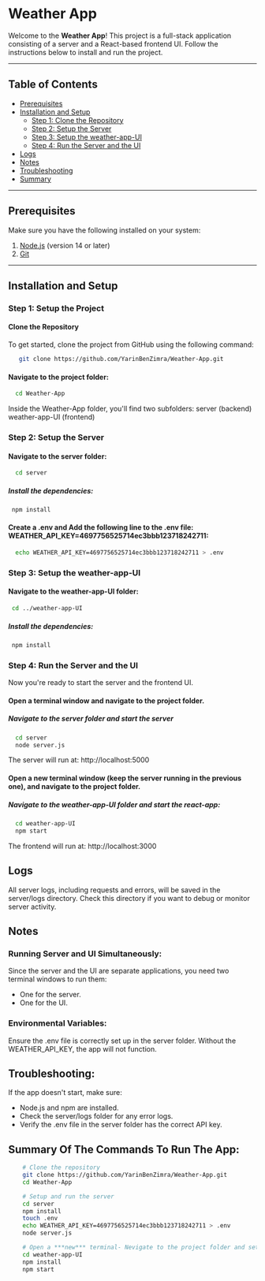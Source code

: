 # Weather App

Welcome to the **Weather App**! This project is a full-stack application consisting of a server and a React-based frontend UI. Follow the instructions below to install and run the project.

---

## Table of Contents

- [Prerequisites](#prerequisites)
- [Installation and Setup](#installation-and-setup)
  - [Step 1: Clone the Repository](#step-1-setup-the-project)
  - [Step 2: Setup the Server](#step-2-setup-the-server)
  - [Step 3: Setup the weather-app-UI](#step-3-setup-the-weather-app-UI)
  - [Step 4: Run the Server and the UI](#step-4-run-the-server-and-the-ui)
- [Logs](#logs)
- [Notes](#notes)
- [Troubleshooting](#troubleshooting)
- [Summary](#Summary-Of-The-Commands-To-Run-The-App)

---

## Prerequisites

Make sure you have the following installed on your system:

1. [Node.js](https://nodejs.org/) (version 14 or later)
2. [Git](https://git-scm.com/)

---

## Installation and Setup

### Step 1: Setup the Project

#### Clone the Repository

To get started, clone the project from GitHub using the following command:

```bash
   git clone https://github.com/YarinBenZimra/Weather-App.git
```

#### Navigate to the project folder:

```bash
  cd Weather-App
```

Inside the Weather-App folder, you'll find two subfolders:
server (backend)
weather-app-UI (frontend)

### Step 2: Setup the Server

#### Navigate to the server folder:

```bash
  cd server
```

##### Install the dependencies:

```bash
 npm install
```

#### Create a .env and Add the following line to the .env file: WEATHER_API_KEY=4697756525714ec3bbb123718242711:

```bash
  echo WEATHER_API_KEY=4697756525714ec3bbb123718242711 > .env
```

### Step 3: Setup the weather-app-UI

#### Navigate to the weather-app-UI folder:

```bash
 cd ../weather-app-UI
```

##### Install the dependencies:

```bash
 npm install
```

### Step 4: Run the Server and the UI

Now you're ready to start the server and the frontend UI.

#### Open a terminal window and navigate to the project folder.

##### Navigate to the server folder and start the server

```bash
  cd server
  node server.js
```

The server will run at: http://localhost:5000

#### Open a **new** terminal window (keep the server running in the previous one), and navigate to the project folder.

##### Navigate to the weather-app-UI folder and start the react-app:

```bash
  cd weather-app-UI
  npm start
```

The frontend will run at: http://localhost:3000

## Logs

All server logs, including requests and errors, will be saved in the server/logs directory. Check this directory if you want to debug or monitor server activity.

## Notes

### Running Server and UI Simultaneously:

Since the server and the UI are separate applications, you need two terminal windows to run them:

- One for the server.
- One for the UI.

### Environmental Variables:

Ensure the .env file is correctly set up in the server folder. Without the WEATHER_API_KEY, the app will not function.

## Troubleshooting:

If the app doesn't start, make sure:

- Node.js and npm are installed.
- Check the server/logs folder for any error logs.
- Verify the .env file in the server folder has the correct API key.

## Summary Of The Commands To Run The App:

```bash
    # Clone the repository
    git clone https://github.com/YarinBenZimra/Weather-App.git
    cd Weather-App

    # Setup and run the server
    cd server
    npm install
    touch .env
    echo WEATHER_API_KEY=4697756525714ec3bbb123718242711 > .env
    node server.js

    # Open a ***new*** terminal- Nevigate to the project folder and setup/run the frontend
    cd weather-app-UI
    npm install
    npm start
```
